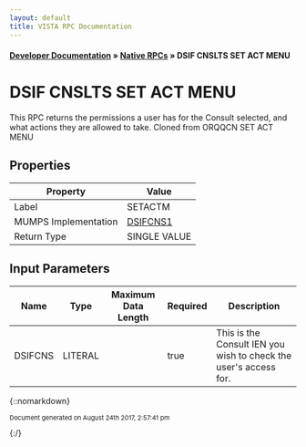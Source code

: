```yaml
---
layout: default
title: VISTA RPC Documentation
---
```


#### [Developer Documentation](../index) &#187; [Native RPCs](TableOfContents) &#187; DSIF CNSLTS SET ACT MENU<br/>
# DSIF CNSLTS SET ACT MENU

This RPC returns the permissions a user has for the Consult selected, and what actions they are allowed to take. Cloned from ORQQCN SET ACT MENU

## Properties

Property | Value
--- | ---
Label | SETACTM
MUMPS Implementation | [DSIFCNS1](http://code.osehra.org/dox/Routine_DSIFCNS1_source.html)
Return Type | SINGLE VALUE


## Input Parameters

Name | Type | Maximum Data Length | Required | Description
--- | --- | --- | --- | ---
DSIFCNS | LITERAL |  | true | This is the Consult IEN you wish to check the user&#x27;s access for.



{::nomarkdown} <br/><p style="font-size: 11px">Document generated on August 24th 2017, 2:57:41 pm</p>{:/}